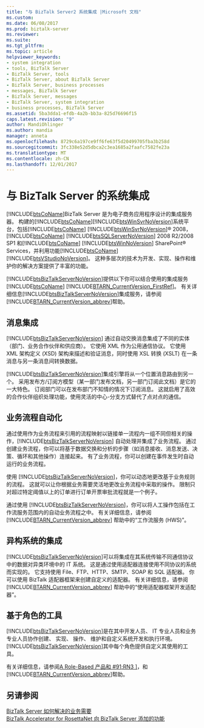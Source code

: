 ```yaml
---
title: "与 BizTalk Server2 系统集成 |Microsoft 文档"
ms.custom: 
ms.date: 06/08/2017
ms.prod: biztalk-server
ms.reviewer: 
ms.suite: 
ms.tgt_pltfrm: 
ms.topic: article
helpviewer_keywords:
- system integration
- tools, BizTalk Server
- BizTalk Server, tools
- BizTalk Server, about BizTalk Server
- BizTalk Server, business processes
- messages, BizTalk Server
- BizTalk Server, messages
- BizTalk Server, system integration
- business processes, BizTalk Server
ms.assetid: 5ba3dda1-efdb-4a2b-bb3a-825d76696f15
caps.latest.revision: "9"
author: MandiOhlinger
ms.author: mandia
manager: anneta
ms.openlocfilehash: 8729c6a197ce9ff6fe63f5d20499705fba3b258d
ms.sourcegitcommit: 3fc338e52d5dbca2c3ea1685a2faafc7582fe23a
ms.translationtype: MT
ms.contentlocale: zh-CN
ms.lasthandoff: 12/01/2017
---
```

# <a name="systems-integration-with-biztalk-server"></a>与 BizTalk Server 的系统集成
[!INCLUDE[btsCoName](../../includes/btsconame-md.md)]BizTalk Server 是为电子商务应用程序设计的集成服务器。 构建的[!INCLUDE[btsCoName](../../includes/btsconame-md.md)][!INCLUDE[btsWinSvrNoVersion](../../includes/btswinsvrnoversion-md.md)]系统平台，包括[!INCLUDE[btsCoName](../../includes/btsconame-md.md)] [!INCLUDE[btsWinSvrNoVersion](../../includes/btswinsvrnoversion-md.md)]® 2008， [!INCLUDE[btsCoName](../../includes/btsconame-md.md)] [!INCLUDE[btsSQLServerNoVersion](../../includes/btssqlservernoversion-md.md)] 2008 R2/2008 SP1 和[!INCLUDE[btsCoName](../../includes/btsconame-md.md)] [!INCLUDE[btsWinNoVersion](../../includes/btswinnoversion-md.md)] SharePoint® Services，并利用功能[!INCLUDE[btsCoName](../../includes/btsconame-md.md)] [!INCLUDE[btsVStudioNoVersion](../../includes/btsvstudionoversion-md.md)]。 这种多层次的技术为开发、实现、操作和维护你的解决方案提供了丰富的功能。  
  
 [!INCLUDE[btsBizTalkServerNoVersion](../../includes/btsbiztalkservernoversion-md.md)]提供以下你可以结合使用的集成服务[!INCLUDE[btsCoName](../../includes/btsconame-md.md)] [!INCLUDE[BTARN_CurrentVersion_FirstRef](../../includes/btarn-currentversion-firstref-md.md)]。 有关详细信息[!INCLUDE[btsBizTalkServerNoVersion](../../includes/btsbiztalkservernoversion-md.md)]集成服务，请参阅[!INCLUDE[BTARN_CurrentVersion_abbrev](../../includes/btarn-currentversion-abbrev-md.md)]帮助。  
  
## <a name="message-integration"></a>消息集成  
 [!INCLUDE[btsBizTalkServerNoVersion](../../includes/btsbiztalkservernoversion-md.md)] 通过自动交换消息集成了不同的实体（部门、业务合作伙伴和供应商）。 它使用 XML 作为公用通信协议。 它使用 XML 架构定义 (XSD) 架构来描述和验证消息，同时使用 XSL 转换 (XSLT) 在一条消息与另一条消息间转换数据。  
  
 [!INCLUDE[btsBizTalkServerNoVersion](../../includes/btsbiztalkservernoversion-md.md)]集成引擎将从一个位置消息路由到另一个。 采用发布方/订阅方模型（某一部门发布文档，另一部门订阅此文档）是它的一大特色。 订阅部门可以在发布部门不知情的情况下订阅消息。 这就启用了高效的合作伙伴组织处理功能，使用灵活的中心-分支方式替代了点对点的通信。  
  
## <a name="business-process-automation"></a>业务流程自动化  
 通过使用作为业务流程来引用的流程映射以链接单一流程内一组不同但相关的操作，[!INCLUDE[btsBizTalkServerNoVersion](../../includes/btsbiztalkservernoversion-md.md)] 自动处理并集成了业务流程。 通过创建业务流程，你可以将基于数据交换和分析的步骤（如消息接收、消息发送、决策、循环和其他操作）连接起来。 有了业务流程，你可以创建在事件发生时自动运行的业务流程。  
  
 使用 [!INCLUDE[btsBizTalkServerNoVersion](../../includes/btsbiztalkservernoversion-md.md)]，你可以动态地更改基于业务规则的流程。 这就可以让你根据业务需要灵活地更改业务流程中采取的操作。 限制只对超过特定阈值以上的订单进行订单开票审批流程就是一个例子。  
  
 通过使用 [!INCLUDE[btsBizTalkServerNoVersion](../../includes/btsbiztalkservernoversion-md.md)]，你可以将人工操作包括在工作流服务范围内的自动业务流程之中。 有关详细信息，请参阅 [!INCLUDE[BTARN_CurrentVersion_abbrev](../../includes/btarn-currentversion-abbrev-md.md)] 帮助中的“工作流服务 (HWS)”。  
  
## <a name="integration-of-heterogeneous-systems"></a>异构系统的集成  
 [!INCLUDE[btsBizTalkServerNoVersion](../../includes/btsbiztalkservernoversion-md.md)]可以将集成在其系统传输不同通信协议中的数据对异类环境中的 IT 系统。 这是通过使用适配器连接使用不同协议的系统而实现的。 它支持使用 File、FTP、HTTP、SMTP、SOAP 和 SQL 适配器。 你可以使用 BizTalk 适配器框架来创建自定义的适配器。 有关详细信息，请参阅 [!INCLUDE[BTARN_CurrentVersion_abbrev](../../includes/btarn-currentversion-abbrev-md.md)] 帮助中的“使用适配器框架开发适配器”。  
  
## <a name="role-based-tools"></a>基于角色的工具  
 [!INCLUDE[btsBizTalkServerNoVersion](../../includes/btsbiztalkservernoversion-md.md)]是在其中开发人员、 IT 专业人员和业务专业人员协作创建、 实现、 操作、 维护和自定义系统开发和执行环境。 [!INCLUDE[btsBizTalkServerNoVersion](../../includes/btsbiztalkservernoversion-md.md)]其中每个角色提供自定义其使用的工具。  
  
 有关详细信息，请参阅[A Role-Based 产品和 #91;RN3 &#93;](../../adapters-and-accelerators/accelerator-rosettanet/a-role-based-product2.md)，和[!INCLUDE[BTARN_CurrentVersion_abbrev](../../includes/btarn-currentversion-abbrev-md.md)]帮助。  
  
## <a name="see-also"></a>另请参阅  
 [BizTalk Server 如何解决的业务需要](../../adapters-and-accelerators/accelerator-rosettanet/how-biztalk-server-solves-the-business-need1.md)   
 [BizTalk Accelerator for RosettaNet 向 BizTalk Server 添加的功能](../../adapters-and-accelerators/accelerator-rosettanet/what-biztalk-accelerator-for-rosettanet-adds-to-biztalk-server.md)